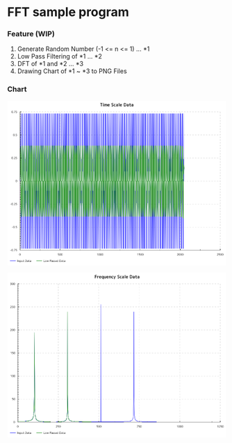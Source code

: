 # FFT sample program

### Feature (WIP)

1. Generate Random Number (-1 <= n <= 1) ... *1
1. Low Pass Filtering of *1 ... *2
1. DFT of *1 and *2 ... *3
1. Drawing Chart of *1 ~ *3 to PNG Files

### Chart

![Time Scale Chart](01_time_scale.png)

![Frequency Scale Chart](02_frequency_scale.png)

